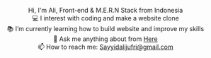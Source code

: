 
<p align="center">
  Hi, I'm Ali, Front-end & M.E.R.N Stack from Indonesia
  <br>
  💻 I interest with coding and make a website clone
  <br>
  📚 I’m currently learning how to build website and improve my skills 
  <br>
  💬 Ask me anything about from <a href="https://github.com/Sayyidalijufri/Sayyidalijufri/issues" title="Issues">Here</a>
  <br>
  📫 How to reach me: <a href="mailto: Sayyidalijufri@gmail.com">Sayyidalijufri@gmail.com</a>
</p>
 
